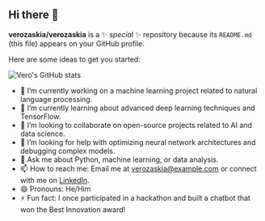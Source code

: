 ## Hi there 👋

**verozaskia/verozaskia** is a ✨ _special_ ✨ repository because its `README.md` (this file) appears on your GitHub profile.

Here are some ideas to get you started:

![Vero's GitHub stats](https://github-readme-stats.vercel.app/api?username=verozaskia&show_icons=true&theme=radical)

- 🔭 I’m currently working on a machine learning project related to natural language processing.
- 🌱 I’m currently learning about advanced deep learning techniques and TensorFlow.
- 👯 I’m looking to collaborate on open-source projects related to AI and data science.
- 🤔 I’m looking for help with optimizing neural network architectures and debugging complex models.
- 💬 Ask me about Python, machine learning, or data analysis.
- 📫 How to reach me: Email me at verozaskia@example.com or connect with me on [LinkedIn](https://linkedin.com/in/verozaskia).
- 😄 Pronouns: He/Him
- ⚡ Fun fact: I once participated in a hackathon and built a chatbot that won the Best Innovation award!
